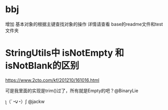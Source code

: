 # bbj
增加 基本对象的根据主键查找对象的操作
详情请查看 base的readme文件和test文件夹

# StringUtils中 isNotEmpty 和isNotBlank的区别
https://www.2cto.com/kf/201210/161016.html

可是我里面的实现是trim()过了，所有就是Empty的吧？@BinaryLie

ʅ（´◔౪◔）ʃ @jackw 
